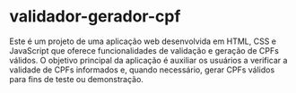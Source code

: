 # validador-gerador-cpf

Este é um projeto de uma aplicação web desenvolvida em HTML, CSS e JavaScript que oferece funcionalidades de validação e geração de CPFs válidos. O objetivo principal da aplicação é auxiliar os usuários a verificar a validade de CPFs informados e, quando necessário, gerar CPFs válidos para fins de teste ou demonstração.
